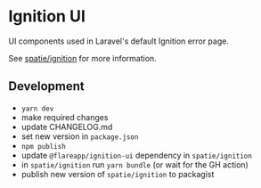 # Ignition UI

UI components used in Laravel's default Ignition error page.

See [spatie/ignition](https://github.com/spatie/ignition) for more information.

## Development

- `yarn dev`
- make required changes
- update CHANGELOG.md
- set new version in `package.json`
- `npm publish`
- update `@flareapp/ignition-ui` dependency in `spatie/ignition`
- in `spatie/ignition` run `yarn bundle` (or wait for the GH action)
- publish new version of `spatie/ignition` to packagist
